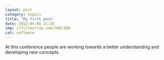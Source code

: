 ```yaml
---
layout: post
category: topics
title: 'My first post'
date: 2012-04-06 21:35
img: //fillmurray.com/300/200
cat: software
---
```


At this conference people are working towards a better understanding and developing new concepts.